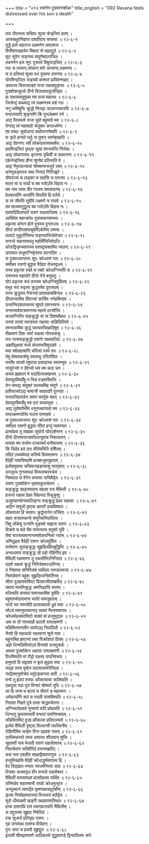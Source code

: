 +++
title = "०९२ रावणेन पुत्रमरणशोकः"
title_english = "092 Ravana feels distressed over his son s death"

+++
<div class="audioEmbed"  caption="श्रीराम-हरिसीताराममूर्ति-घनपाठिभ्यां वचनम्" src="https://archive.org/download/Ramayana-recitation-Sriram-harisItArAmamUrti-Ghanapaati-v2/Kanda_6/Kanda_6_YK-092-Ravana_feels_distressed_over_his_son_s_death_0.mp3"></div>

ततः पौलस्त्य सचिवाः श्रुत्वा चेन्द्रजितं हतम् ।  
आचचक्षुरभिज्ञाय दशग्रीवाय सव्यथाः ॥ ९२-६-१  
युद्धे हतो महाराज लक्ष्मणेन तवात्मजः ।  
विभीषणसहायेन मिषतां नो महाद्युते ॥ ९२-६-२  
शूरः शूरेण सङ्गम्य संयुगेष्वपराजितः ।  
लक्ष्णनेन हतः शूरः पुत्रस्ते विबुधेन्द्रजित् ॥ ९२-६-३  
गतः स परमान् लोकान् शरैः सन्ताप्य् लक्ष्मणम् ।  
स तं प्रतिभयं श्रुत्वा वधं पुत्रस्य दारुणम् ॥ ९२-६-४  
घोरमिन्द्रजितः सङ्ख्ये कश्मलं प्राविशन्महत् ।  
उपलभ्य चिरात्सञ्ज्ञां राजा राक्षसपुङ्गवः ॥ ९२-६-५  
पुत्रशोकाकुलो दीनो विललापाकुलेन्द्रियः ।  
हा राक्षसचमूमुख्य मम वत्स महारथ ॥ ९२-६-६  
जित्वेन्द्रं कथमद्य त्वं लक्ष्मणस्य वशं गतः ।  
ननु त्वमिषुभिः क्रुद्धो भिन्द्याः कालान्तकावपि ॥ ९२-६-७  
मन्दरस्यापि शृङ्गाणि किं पुनर्लक्ष्मणं रणे ।  
अद्य वैवस्वतो राजा भूयो बहुमतो मम ॥ ९२-६-८  
येनाद्य त्वं महाबाहो संयुक्तः कालधर्मणा ।  
एष पन्थाः सुयोधानां सर्वामरगणेष्वपि ॥ ९२-६-९  
यः कृते हन्यते भर्तुः स पुमान् स्वर्गमृच्छति ।  
अद्य देवगणाः सर्वे लोकपालास्तथर्षयः ॥ ९२-६-१०  
हतमिन्द्रजितं दृष्ट्वा सुखं स्वप्स्यन्ति निर्भयाः ।  
अद्य लोकास्त्रयः कृत्स्नाः पृथिवी च सकानना ॥ ९२-६-११  
एकेनेन्द्रजिता हीना शूण्येव प्रतिभाति मे ।  
अद्य नैरृतकन्यायां श्रोष्याम्यन्तःपुरे रवम् ॥ ९२-६-१२  
करेणुसङ्घस्य यथा निनादं गिरिगह्वरे ।  
यौवराज्यं च लङ्कां च रक्षांसि च परन्तप ॥ ९२-६-१३  
मातरं मां च भार्यां च क्व गतोऽसि विहाय नः ।  
मम नाम त्वया वीर गतस्य यमसादनम् ॥ ९२-६-१४  
प्रेतकार्याणि कार्याणि विपरीते हि वर्तसे ।  
स त्वं जीवति सुग्रीवे लक्ष्मणे च राघवे ॥ ९२-६-१५  
मम शल्यमनुद्धृत्य क्व गतोऽसि विहाय नः ।  
एवमादिविलापार्तं रावणं राक्षसाधिपम् ॥ ९२-६-१६  
आविवेश महान्कोपः पुत्रव्यसनसम्भवः ।  
प्रकृत्या कोपनं ह्येनं पुत्रस्य पुनराधयः ॥ ९२-६-१७  
दीप्तं सन्दीपयामासुर्घर्मेऽर्कमिव रश्मयः ।  
ललाटे भुकुटीभिश्च सङ्गताभिर्व्यरोचत ॥ ९२-६-१८  
यगान्ते सहनक्त्रस्तु महोर्मिभिरिवोदधिः ।  
कोपाद्विजृम्भमाणस्य वक्त्रद्व्यक्तमिव ज्वलन् ॥ ९२-६-१९  
उत्पपात सधूमाग्निर्वृत्रस्य वदनादिव ।  
स पुत्रवधसन्तप्तः शूरः क्रोधवशं गतः ॥ ९२-६-२०  
समीक्ष्य रावणो बुद्ध्या वैदेह्या रोचयद्वधम् ।  
तस्य प्रकृत्या रक्ते च रक्ते क्रोधाग्निनापि च ॥ ९२-६-२१  
रावणस्य महाघोरे दीप्ते नेत्रे बभूवतुः ।  
घोरं प्रकृत्या रूपं तत्तस्य क्रोधाग्निमूर्छितम् ॥ ९२-६-२२  
बभूव रूपं रुद्रस्य क्रुद्धस्येव दुरासदम् ।  
तस्य क्रुद्धस्य नेत्राभ्यां प्रापतन्नस्रबिन्दवः ॥ ९२-६-२३  
दीप्ताभ्यामिव दीपाभ्यां सार्चिषः स्नेहबिन्दवः ।  
दन्तान्विदशतस्तस्य श्रूयते दशनस्वनः ॥ ९२-६-२४  
यन्त्रस्यावेष्ट्यमानस्य महतो दानवैरिव ।  
कालाग्निरिव सङ्क्रुद्धो यां यां दिशमवैक्षत ॥ ९२-६-२५  
तस्यां तस्यां भयत्रस्ता राक्षसाः सन्निलिल्यिरे ।  
तमन्तकमिव क्रुद्धं चराचरचिखादिषुम् ॥ ९२-६-२६  
वीक्षमाणं दिशः सर्वा राक्षसा नोपचक्रमुः ।  
ततः परमसङ्क्रुद्धो रावणो राक्षसाधिपः ॥ ९२-६-२७  
अब्रवीद्रक्षसां मध्ये संस्तम्भयिषुराहवे ।  
मया वर्षसहस्राणि चरित्वा परमं तपः ॥ ९२-६-२८  
तेषु तेष्ववकाशेषु स्वयम्भूः परितोषितः ।  
तस्यैव तपसो व्युष्ट्या प्रसादाच्च स्वयम्भुवः ॥ ९२-६-२९  
नासुरेभ्यो न देवेभ्यो भयं मम कदा चन ।  
कवचं ब्रह्मदत्तं मे यदादित्यसमप्रभम् ॥ ९२-६-३०  
देवासुरविमर्देषु न भिन्नं वज्रशक्तिभिः ।  
तेन मामद्य संयुक्तं रथस्थमिह संयुगे ॥ ९२-६-३१  
प्रतीयात्कोऽद्य मामाजौ साक्षादपि पुरन्दरः ।  
यत्तदाभिप्रसन्नेन सशरं कार्मुकं महत् ॥ ९२-६-३२  
देवासुरविमर्देषु मम दत्तं स्वयम्भुवा ।  
अद्य तूर्यशतैर्भीमं धनुरुत्थाप्यतां मम ॥ ९२-६-३३  
रामलक्ष्मणयोरेव वधाय परमाहवे ।  
स पुत्रवधसन्तप्तः शूरः क्रोधवशं गतः ॥ ९२-६-३४  
समीक्ष्य रावणो बुद्ध्या सीतां हन्तुं व्यवस्यत ।  
प्रत्यवेक्ष्य तु ताम्राक्षः सुघोरो घोरदर्शनान् ॥ ९२-६-३५  
दीनो दीनस्वरान्सर्वांस्तानुवाच निशाचरान् ।  
मायया मम वत्सेन वञ्चनार्थं वनौकसाम् ॥ ९२-६-३६  
किं चिदेव हतं तत्र सीतेयमिति दर्शितम् ।  
तदिदं तथ्यमेवाहं करिष्ये प्रियमात्मनः ॥ ९२-६-३७  
वैदेहीं नाशयिष्यामि क्षत्रबन्धुमनुव्रताम् ।  
इत्येवमुक्त्वा सचिवान्खड्गमाशु परामृशत् ॥ ९२-६-३८  
उत्प्लुत्य गुणसम्पन्नं विमलाम्बरवर्चसं ।  
निष्पपात स वेगेन सभायाः सचिवैर्वृतः ॥ ९२-६-३९  
रावणः पुत्रशोकेन भृशमाकुलचेतनः ।  
सङ्क्रुद्धः खड्गमादाय सहसा यत्र मैथिली ॥ ९२-६-४०  
व्रजन्तं राक्षसं प्रेक्ष्य सिंहनादं विचुक्रुशुः ।  
ऊचुश्चान्योन्यमालिङ्ग्य सङ्क्रुद्धं प्रेक्ष्य राक्षसाः ॥ ९२-६-४१  
अद्यैनं तावुभौ दृष्ट्वा भ्रातरौ प्रव्यथिष्यतः ।  
लोकपाला हि चत्वारः क्रुद्धेनानेन तर्जिताः ॥ ९२-६-४२  
बहवः शत्रवश्चान्ये संयुगेष्वभिपातिताः ।  
त्रिषु लोकेषु रत्नानि भुङ्क्ते चाहृत्य रावणः ॥ ९२-६-४३  
विक्रमे च बले चैव नास्त्यस्य सदृशो भुवि ।  
तेषां सञ्जल्पमानानामशोकवनिकां गताम् ॥ ९२-६-४४  
अभिदुद्राव वैदेहीं रावणः क्रोधमूर्छितः ।  
वार्यमाणः सुसङ्क्रुद्धः सुहृद्भिर्हितबुद्धिभिः ॥ ९२-६-४५  
अभ्यधावत सङ्क्रुद्धः खे ग्रहो रोहिणीम् इव ।  
मैथिली रक्ष्यमाणा तु राक्षसीभिरनिन्दिता ॥ ९२-६-४६  
ददर्श राक्षसं क्रुद्धं निस्त्रिंशवरधारिणम् ।  
तं निशाम्य सनिस्त्रिंशं व्यथिता जनकात्मजा ॥ ९२-६-४७  
निवार्यमाणं बहुशः सुहृद्भिरनिवर्तिनम् ।  
सीता दुःखसमाविष्टा विलपन्तीदमब्रवीत् ॥ ९२-६-४८  
यथायं मामभिक्रुद्धः समभिद्रवति स्वयम् ।  
वधिष्यति सनाथां मामनाथामिव दुर्मतिः ॥ ९२-६-४९  
बहुशश्चोदयामास भर्तारं मामनुव्रताम् ।  
भार्या भव रमस्येति प्रत्याख्यातो ध्रुवं मया ॥ ९२-६-५०  
सोऽयं मामनुपस्थानाद् व्यक्तं नैराश्यमागतः ।  
क्रोधमोहसमाविष्टो व्यक्तं मां हन्तुमुद्यतः ॥ ९२-६-५१  
अथ वा तौ नरव्याघ्रौ भ्रातरौ रामलक्ष्मणौ ।  
मन्निमित्तमनार्येण समरेऽद्य निपातितौ ॥ ९२-६-५२  
भैरवो हि महान्नादो राक्षसानां श्रुतो मया ।  
बहूनामिह हृष्टानां तथा विक्रोशतां प्रियम् ॥ ९२-६-५३  
अहो धिन्मन्निमित्तोऽयं विनाशो राजपुत्रयोः ।  
अथवा पुत्रशोकेन अहत्वा रामलक्ष्मणौ ॥ ९२-६-५४  
विधमिष्यति मां रौद्रो राक्षसः पापनिश्चयः ।  
हनूमतो हि तद्वाक्यं न कृतं क्षुद्रया मया ॥ ९२-६-५५  
यद्यहं तस्य पृष्ठेन तदायासमनिन्दिता ।  
नाद्यैवमनुशोचेयं भर्तुरङ्कगता सती ॥ ९२-६-५६  
मन्ये तु हृदयं तस्याः कौसल्यायाः फलिष्यति ।  
एकपुत्रा यदा पुत्रं विनष्टं श्रोष्यते युधि ॥ ९२-६-५७  
सा हि जन्म च बाल्यं च यौवनं च महात्मनः ।  
धर्मकार्याणि रूपं च रुदती संस्रमिष्यति ॥ ९२-६-५८  
निराशा निहते पुत्रे दत्त्वा श्राद्धमचेतना ।  
अग्निमारोक्ष्यते नूनमपो वापि प्रवेक्ष्यति ॥ ९२-६-५९  
धिगस्तु कुब्जामसतीं मन्थरां पापनिश्चयाम् ।  
यन्निमित्तमिदं दुःखं कौसल्या प्रतिपत्स्यते ॥ ९२-६-६०  
इत्येवं मैथिलीं दृष्ट्वा विलपन्तीं तपस्विनीम् ।  
रोहिणीमिव चन्द्रेण विना ग्रहवशं गताम् ॥ ९२-६-६१  
एतस्मिन्नन्तरे तस्य अमात्यः शीलवान् शुचिः ।  
सुपार्श्वो नाम मेधावी रावणं राक्षसेश्वरम् ॥ ९२-६-६२  
निवार्यमाणं सचिवैरिदं वचनमब्रवीत् ।  
कथं नाम दशग्रीव साक्षाद्वैश्रवणानुज ॥ ९२-६-६३  
हन्तुमिच्छसि वैदेहीं क्रोधाद्धर्ममपास्य हि ।  
वेद विद्याव्रत स्नातः स्वधर्मनिरतः सदा ॥ ९२-६-६४  
स्त्रियाः कस्माद्वधं वीर मन्यसे राक्षसेश्वर ।  
मैथिलीं रूपसम्पन्नां प्रत्यवेक्षस्व पार्थिव ॥ ९२-६-६५  
तस्मिन्नेव सहास्माभी राघवे क्रोधमुत्सृज ।  
अभ्युत्थानं त्वमद्यैव कृष्णपक्षचतुर्दशीम् ॥ ९२-६-६६  
कृत्वा निर्याह्यमावास्यां विजयाय बलैर्वृतः ।  
शूरो धीमान्रथी खड्गी रथप्रवरमास्थितः ॥ ९२-६-६७  
हत्वा दाशरथिं रामं भवान्प्राप्स्यति मैथिलीम् ।  
स तद्दुरात्मा सुहृदा निवेदितं ।  
वचः सुधर्म्यं प्रतिगृह्य रावणः ।  
गृहं जगामाथ ततश्च वीर्यवान् ।  
पुनः सभां च प्रययौ सुहृद्वृतः ॥ ९२-६-६८  
इत्यार्षे श्रीमद्रामायणे आदिकाव्ये युद्धकाण्डे द्विनवतितमः सर्गः